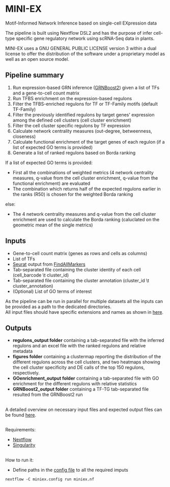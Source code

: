# MINI-EX

Motif-Informed Network Inference based on single-cell EXpression data  

The pipeline is built using Nextflow DSL2 and has the purpose of infer cell-type specific gene regulatory network using scRNA-Seq data in plants.  
  
MINI-EX uses a GNU GENERAL PUBLIC LICENSE version 3 within a dual license to offer the distribution of the software under a proprietary model as well as an open source model.  

## **Pipeline summary**
1. Run expression-based GRN inference ([GRNBoost2](https://arboreto.readthedocs.io/en/latest/algorithms.html#grnboost2)) given a list of TFs and a gene-to-cell count matrix
2. Run TFBS enrichment on the expression-based regulons  
3. Filter the TFBS-enriched regulons for TF or TF-Family motifs (default TF-Family)
4. Filter the previously identified regulons by target genes' expression among the defined cell clusters (cell cluster enrichment)
5. Filter the cell cluster specific regulons by TF expression 
6. Calculate network centrality measures (out-degree, betweenness, closeness)
7. Calculate functional enrichment of the target genes of each regulon (if a list of expected GO terms is provided)
8. Generate a list of ranked regulons based on Borda ranking

If a list of expected GO terms is provided:
- First all the combinations of weighted metrics (4 network centrality measures, q-value from the cell cluster enrichment, q-value from the functional enrichment) are evaluated
- The combination which returns half of the expected regulons earlier in the ranks (R50) is chosen for the weighted Borda ranking

else:
- The 4 network centrality measures and q-value from the cell cluster enrichment are used to calculate the Borda ranking (caluclated on the geometric mean of the single metrics)

## **Inputs**
* Gene-to-cell count matrix (genes as rows and cells as columns)
* List of TFs
* [Seurat](https://satijalab.org/seurat/) output from [FindAllMarkers](https://www.rdocumentation.org/packages/Seurat/versions/3.1.2/topics/FindAllMarkers)
* Tab-separated file containing the cluster identity of each cell (cell_barcode \t cluster_id)
* Tab-separated file containing the cluster annotation (cluster_id \t cluster_annotation)
* (Optional) List of GO terms of interest

As the pipeline can be run in parallel for multiple datasets all the inputs can be provided as a path to the dedicated directories.  
All input files should have specific extensions and names as shown in [here](docs/data_preparation.md).  

## **Outputs**
* **regulons_output folder** containing a tab-separated file with the inferred regulons and an excel file with the ranked regulons and relative metadata
* **figures folder** containing a clustermap reporting the distribution of the different regulons across the cell clusters, and two heatmaps showing the cell cluster specificity and DE calls of the top 150 regulons, respectively. 
* **GOenrichment_output folder** containing a tab-separated file with GO enrichment for the different regulons with relative statistics
* **GRNBoost2_output folder** containing a TF-TG tab-separated file resulted from the GRNBoost2 run   

##   
A detailed overview on necessary input files and expected output files can be found [here](example/).
## 
Requirements:

* [Nextflow](https://www.nextflow.io/)
* [Singularity](https://sylabs.io/guides/3.0/user-guide/index.html)
## 
How to run it:

* Define paths in the [config file](docs/configuration.md) to all the required imputs

```
nextflow -C miniex.config run miniex.nf
```
